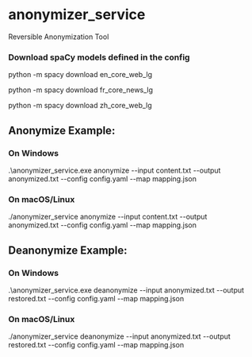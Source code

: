 # anonymizer_service
Reversible Anonymization Tool

### Download spaCy models defined in the config
python -m spacy download en_core_web_lg

python -m spacy download fr_core_news_lg

python -m spacy download zh_core_web_lg

## Anonymize Example:
   
### On Windows
.\anonymizer_service.exe anonymize --input content.txt --output anonymized.txt --config config.yaml --map mapping.json

### On macOS/Linux
./anonymizer_service anonymize --input content.txt --output anonymized.txt --config config.yaml --map mapping.json

    
## Deanonymize Example:
     
### On Windows
.\anonymizer_service.exe deanonymize --input anonymized.txt --output restored.txt --config config.yaml --map mapping.json

### On macOS/Linux
./anonymizer_service deanonymize --input anonymized.txt --output restored.txt --config config.yaml --map mapping.json

